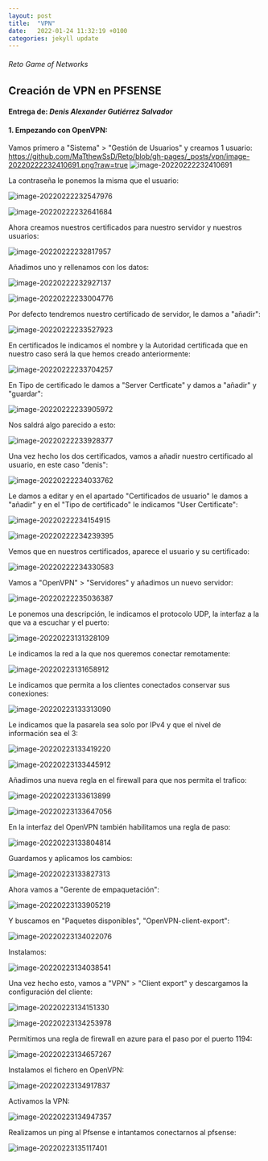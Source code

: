 ```yaml
---
layout: post
title:  "VPN"
date:   2022-01-24 11:32:19 +0100
categories: jekyll update
---
```

###### Reto Game of Networks

## Creación de VPN en PFSENSE

#### Entrega de: *Denis Alexander Gutiérrez Salvador*

#### 1. Empezando con OpenVPN:

Vamos primero a "Sistema" > "Gestión de Usuarios" y creamos 1 usuario:
https://github.com/MaTthewSsD/Reto/blob/gh-pages/_posts/vpn/image-20220222232410691.png?raw=true
![image-20220222232410691](https://github.com/MaTthewSsD/Reto/blob/gh-pages/_posts/vpn/image-20220222232410691.png?raw=true)

La contraseña le ponemos la misma que el usuario:

![image-20220222232547976](https://github.com/MaTthewSsD/Reto/blob/gh-pages/_posts/vpn/image-20220222232547976.png?raw=true)

![image-20220222232641684](https://github.com/MaTthewSsD/Reto/blob/gh-pages/_posts/vpn/image-20220222232641684.png?raw=true)

Ahora creamos nuestros certificados para nuestro servidor y nuestros usuarios:

![image-20220222232817957](https://github.com/MaTthewSsD/Reto/blob/gh-pages/_posts/vpn/image-20220222232817957.png?raw=true)

Añadimos uno y rellenamos con los datos:

![image-20220222232927137](https://github.com/MaTthewSsD/Reto/blob/gh-pages/_posts/vpn/image-20220222232927137.png?raw=true)

![image-20220222233004776](https://github.com/MaTthewSsD/Reto/blob/gh-pages/_posts/vpn/image-20220222233004776.png?raw=true)

Por defecto tendremos nuestro certificado de servidor, le damos a "añadir":

![image-20220222233527923](https://github.com/MaTthewSsD/Reto/blob/gh-pages/_posts/vpn/image-20220222233527923.png?raw=true)

En certificados le indicamos el nombre y la Autoridad certificada que en nuestro caso será la que hemos creado anteriormente:

![image-20220222233704257](https://github.com/MaTthewSsD/Reto/blob/gh-pages/_posts/vpn/image-20220222233704257.png?raw=true)

En Tipo de certificado le damos a "Server Certficate" y damos a "añadir" y "guardar":

![image-20220222233905972](https://github.com/MaTthewSsD/Reto/blob/gh-pages/_posts/vpn/image-20220222233905972.png?raw=true)

Nos saldrá algo parecido a esto:

![image-20220222233928377](https://github.com/MaTthewSsD/Reto/blob/gh-pages/_posts/vpn/image-20220222233928377.png?raw=true)

Una vez hecho los dos certificados, vamos a añadir nuestro certificado al usuario, en este caso "denis":

![image-20220222234033762](https://github.com/MaTthewSsD/Reto/blob/gh-pages/_posts/vpn/image-20220222234033762.png?raw=true)

Le damos a editar y en el apartado "Certificados de usuario" le damos a "añadir" y en el "Tipo de certificado" le indicamos "User Certificate":

![image-20220222234154915](https://github.com/MaTthewSsD/Reto/blob/gh-pages/_posts/vpn/image-20220222234154915.png?raw=true)

![image-20220222234239395](https://github.com/MaTthewSsD/Reto/blob/gh-pages/_posts/vpn/image-20220222234239395.png?raw=true)

Vemos que en nuestros certificados, aparece el usuario y su certificado:

![image-20220222234330583](https://github.com/MaTthewSsD/Reto/blob/gh-pages/_posts/vpn/image-20220222234330583.png?raw=true)

Vamos a "OpenVPN" > "Servidores" y añadimos un nuevo servidor:

![image-20220222235036387](https://github.com/MaTthewSsD/Reto/blob/gh-pages/_posts/vpn/image-20220222235036387.png?raw=true)

Le ponemos una descripción, le indicamos el protocolo UDP, la interfaz a la que va a escuchar y el puerto:

![image-20220223131328109](https://github.com/MaTthewSsD/Reto/blob/gh-pages/_posts/vpn/image-20220223131328109.png?raw=true)

Le indicamos la red a la que nos queremos conectar remotamente:

![image-20220223131658912](https://github.com/MaTthewSsD/Reto/blob/gh-pages/_posts/vpn/image-20220223131658912.png?raw=true)

Le indicamos que permita a los clientes conectados conservar sus conexiones:

![image-20220223133313090](https://github.com/MaTthewSsD/Reto/blob/gh-pages/_posts/vpn/image-20220223133313090.png?raw=true)

Le indicamos que la pasarela sea solo por IPv4 y que el nivel de información sea el 3:

![image-20220223133419220](https://github.com/MaTthewSsD/Reto/blob/gh-pages/_posts/vpn/image-20220223133419220.png?raw=true)

![image-20220223133445912](https://github.com/MaTthewSsD/Reto/blob/gh-pages/_posts/vpn/image-20220223133445912.png?raw=true)

Añadimos una nueva regla en el firewall para que nos permita el trafico:

![image-20220223133613899](https://github.com/MaTthewSsD/Reto/blob/gh-pages/_posts/vpn/image-20220223133613899.png?raw=true)

![image-20220223133647056](https://github.com/MaTthewSsD/Reto/blob/gh-pages/_posts/vpn/image-20220223133647056.png?raw=true)

En la interfaz del OpenVPN también habilitamos una regla de paso:

![image-20220223133804814](https://github.com/MaTthewSsD/Reto/blob/gh-pages/_posts/vpn/image-20220223133804814.png?raw=true)

Guardamos y aplicamos los cambios:

![image-20220223133827313](https://github.com/MaTthewSsD/Reto/blob/gh-pages/_posts/vpn/image-20220223133827313.png?raw=true)

Ahora vamos a "Gerente de empaquetación":

![image-20220223133905219](https://github.com/MaTthewSsD/Reto/blob/gh-pages/_posts/vpn/image-20220223133905219.png?raw=true)

Y buscamos en "Paquetes disponibles", "OpenVPN-client-export":

![image-20220223134022076](https://github.com/MaTthewSsD/Reto/blob/gh-pages/_posts/vpn/image-20220223134022076.png?raw=true)

Instalamos:

![image-20220223134038541](https://github.com/MaTthewSsD/Reto/blob/gh-pages/_posts/vpn/image-20220223134038541.png?raw=true)

Una vez hecho esto, vamos a "VPN" > "Client export" y descargamos la configuración del cliente:

![image-20220223134151330](https://github.com/MaTthewSsD/Reto/blob/gh-pages/_posts/vpn/image-20220223134151330.png?raw=true)

![image-20220223134253978](https://github.com/MaTthewSsD/Reto/blob/gh-pages/_posts/vpn/image-20220223134253978.png?raw=true)

Permitimos una regla de firewall en azure para el paso por el puerto 1194:

![image-20220223134657267](https://github.com/MaTthewSsD/Reto/blob/gh-pages/_posts/vpn/image-20220223134657267.png?raw=true)

Instalamos el fichero en OpenVPN:

![image-20220223134917837](https://github.com/MaTthewSsD/Reto/blob/gh-pages/_posts/vpn/image-20220223134917837.png?raw=true)

Activamos la VPN:

![image-20220223134947357](https://github.com/MaTthewSsD/Reto/blob/gh-pages/_posts/vpn/image-20220223134947357.png?raw=true)

Realizamos un ping al Pfsense e intantamos conectarnos al pfsense:

![image-20220223135117401](https://github.com/MaTthewSsD/Reto/blob/gh-pages/_posts/vpn/image-20220223135117401.png?raw=true)
